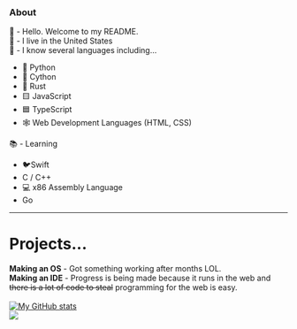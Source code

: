 ### About ###

👋 - Hello. Welcome to my README.\
🏴 - I live in the United States\
🧠 - I know several languages including...
  - 🐍 Python
  - 🐍 Cython
  - 🦀 Rust
  - 🟨 JavaScript
  - 🟦 TypeScript
  - 🕸 Web Development Languages (HTML, CSS)

📚 - Learning
  - 🐦Swift
  - C / C++
  - 💻 x86 Assembly Language
  - Go

<hr />
<h1>Projects...</h1>

**Making an OS** - Got something working after months LOL.\
**Making an IDE** - Progress is being made because it runs in the web and ~~there is a lot of code to steal~~ programming for the web is easy.
<br />
<br />
[![My GitHub stats](https://github-readme-stats.vercel.app/api?username=KingUndeadCodes&theme=radical)](https://github.com/anuraghazra/github-readme-stats)\
![](https://komarev.com/ghpvc/?username=KingUndeadCodes)
